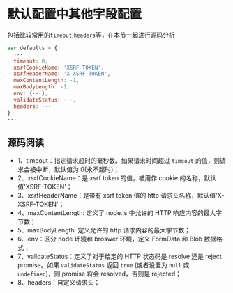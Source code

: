 # 默认配置中其他字段配置

包括比较常用的`timeout`,`headers`等，在本节一起进行源码分析

```javascript
var defaults = {
  ···
  timeout: 0,
  xsrfCookieName: 'XSRF-TOKEN',
  xsrfHeaderName: 'X-XSRF-TOKEN',
  maxContentLength: -1,
  maxBodyLength: -1,
  env: {···},
  validateStatus: ···,
  headers: ···
}
···
```

## 源码阅读

- 1、timeout：指定请求超时的毫秒数。如果请求时间超过 `timeout` 的值，则请求会被中断，默认值为 0(永不超时)；
- 2、xsrfCookieName：是 xsrf token 的值，被用作 cookie 的名称，默认值'XSRF-TOKEN'；
- 3、xsrfHeaderName：是带有 xsrf token 值的 http 请求头名称，默认值'X-XSRF-TOKEN'；
- 4、maxContentLength: 定义了 node.js 中允许的 HTTP 响应内容的最大字节数；
- 5、maxBodyLength: 定义允许的 http 请求内容的最大字节数；
- 6、env：区分 node 环境和 broswer 环境，定义 FormData 和 Blob 数据格式；
- 7、validateStatus：定义了对于给定的 HTTP 状态码是 resolve 还是 reject promise。如果 `validateStatus` 返回 `true` (或者设置为 `null` 或 `undefined`)，则 promise 将会 resolved，否则是 rejected；
- 8、headers：自定义请求头；
